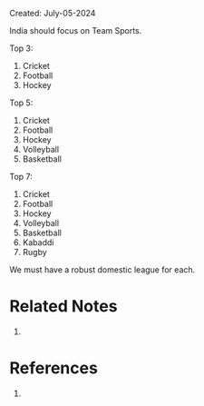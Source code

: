 Created: July-05-2024

India should focus on Team Sports.

Top 3:

1. Cricket
2. Football
3. Hockey

Top 5:

1. Cricket
2. Football
3. Hockey
4. Volleyball
5. Basketball

Top 7:

1. Cricket
2. Football
3. Hockey
4. Volleyball
5. Basketball
6. Kabaddi
7. Rugby

We must have a robust domestic league for each.

# Related Notes

1. 
# References

1. 